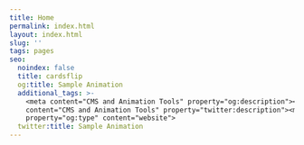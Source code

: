 ```yaml
---
title: Home
permalink: index.html
layout: index.html
slug: ''
tags: pages
seo:
  noindex: false
  title: cardsflip
  og:title: Sample Animation
  additional_tags: >-
    <meta content="CMS and Animation Tools" property="og:description"><meta
    content="CMS and Animation Tools" property="twitter:description"><meta
    property="og:type" content="website">
  twitter:title: Sample Animation
---
```



